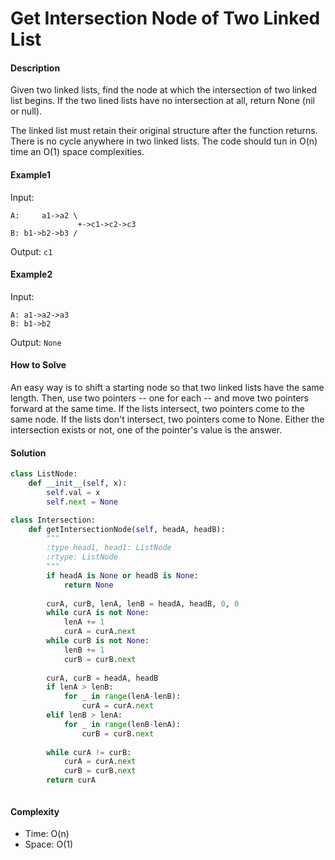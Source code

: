 # Get Intersection Node of Two Linked List

#### Description

Given two linked lists, find the node at which the intersection of two linked list begins.
If the two lined lists have no intersection at all, return None (nil or null).

The linked list must retain their original structure after the function returns.
There is no cycle anywhere in two linked lists.
The code should tun in O(n) time an O(1) space complexities.

#### Example1
Input: 
```
A:     a1->a2 \
               +->c1->c2->c3
B: b1->b2->b3 /
```

Output: `c1`

#### Example2
Input: 
```
A: a1->a2->a3            
B: b1->b2
```

Output: `None`

#### How to Solve

An easy way is to shift a starting node so that
two linked lists have the same length.
Then, use two pointers -- one for each -- and move two pointers forward at the same time. 
If the lists intersect, two pointers come to the same node.
If the lists don't intersect, two pointers come to None.
Either the intersection exists or not, one of the pointer's value is the answer.

#### Solution

```python
class ListNode:
    def __init__(self, x):
        self.val = x
        self.next = None

class Intersection:
    def getIntersectionNode(self, headA, headB):
        """
        :type head1, head1: ListNode
        :rtype: ListNode
        """
        if headA is None or headB is None:
            return None
        
        curA, curB, lenA, lenB = headA, headB, 0, 0
        while curA is not None:
            lenA += 1
            curA = curA.next
        while curB is not None:
            lenB += 1
            curB = curB.next
        
        curA, curB = headA, headB
        if lenA > lenB:
            for _ in range(lenA-lenB):
                curA = curA.next
        elif lenB > lenA:
            for _ in range(lenB-lenA):
                curB = curB.next
        
        while curA != curB:
            curA = curA.next
            curB = curB.next
        return curA
```

```ruby

```

#### Complexity
- Time: O(n)
- Space: O(1)
